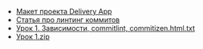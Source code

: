 - [Макет проекта Delivery App](https://www.figma.com/file/GHuPtYZXwcJaePe8IwjSAm/DeliveryApp?node-id=0%3A1&mode=dev)
- [Статья про линтинг коммитов](https://habr.com/ru/companies/yandex/articles/431432/)
- [Урок 1. Зависимости, commitlint, commitizen.html.txt](https://fs21.getcourse.ru/fileservice/file/download/a/12250/sc/190/h/3f2d0be800ffe92b278a408b194f435b.txt)
- [Урок 1.zip](https://fs20.getcourse.ru/fileservice/file/download/a/12250/sc/309/h/eedee08eb968b9e1bd3f5b5046764e38.zip)
